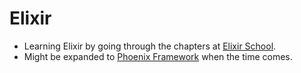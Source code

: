# Elixir

- Learning Elixir by going through the chapters at [Elixir School](https://elixirschool.com/en/).
- Might be expanded to [Phoenix Framework](https://www.phoenixframework.org/) when the time comes.
